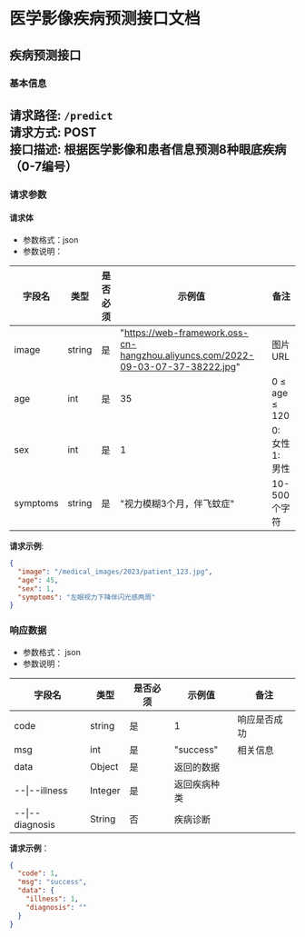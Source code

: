 # 医学影像疾病预测接口文档

## 疾病预测接口
### 基本信息
**请求路径**: `/predict`  
**请求方式**: POST  
**接口描述**: 根据医学影像和患者信息预测8种眼底疾病（0-7编号）  
---

### 请求参数

#### 请求体
- 参数格式：json
- 参数说明：

| 字段名    | 类型   | 是否必须 |  示例值 | 备注     |
|----------|--------|---------|--------|----------|
| image    | string | 是 |"https://web-framework.oss-cn-hangzhou.aliyuncs.com/2022-09-03-07-37-38222.jpg"|图片URL|
| age      | int | 是 | 35 | 0 ≤ age ≤ 120 |
| sex      | int | 是 | 1 | 0: 女性<br>1: 男性 |
| symptoms | string | 是 | "视力模糊3个月，伴飞蚊症" | 10-500个字符 |

**请求示例**:
```json
{
  "image": "/medical_images/2023/patient_123.jpg",
  "age": 45,
  "sex": 1,
  "symptoms": "左眼视力下降伴闪光感两周"
}
```

### 响应数据
- 参数格式： json
- 参数说明：

| 字段名 | 类型 | 是否必须 | 示例值 | 备注 |
|--------|------|----------|--------|----------|
| code | string | 是 |1 |响应是否成功|
| msg | int | 是 | "success" |相关信息|
| data | Object  | 是       | 返回的数据 |
| --\|--illness | Integer | 是 | 返回疾病种类 |
| --\|--diagnosis | String | 否 | 疾病诊断 |


**请求示例**：
```json
{
  "code": 1,
  "msg": "success",
  "data": {
    "illness": 1,
    "diagnosis": ""
  }
}
```

